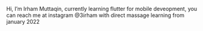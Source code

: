 Hi, I’m Irham Muttaqin, currently learning flutter for mobile deveopment,
you can reach me at instagram @3irham with direct massage
learning from january 2022
